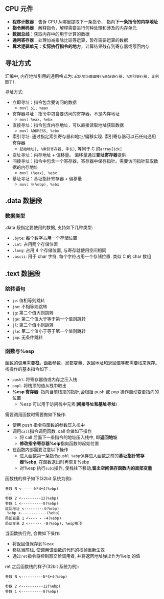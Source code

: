 ## CPU 元件

- **程序计数器**：告诉 CPU 从哪里提取下一条指令， 指向**下一条指令的内存地址**
- **指令解码器**：解释指令，解释需要进行何种处理和涉及的内存单元
- **数据总线**：获取内存中的用于计算的数据
- **通用寄存器**：处理加减乘除比较等运算，暂存需要运算的数据
- **算术逻辑单元**：**实际执行指令的地方**，计算结果残存到寄存器或写回内存

## 寻址方式

汇编中, 内存地址引用的通用格式为: `起始地址或偏移(%基址寄存器, %索引寄存器, 比例因子)`.

寻址方式:

- 立即寻址：指令包含要访问的数据
  - `movl $1, %eax`
- 寄存器寻址：指令中包含要访问的寄存器，不是内存地址
  - `movl %eax, %ebx`
- 直接寻址：指令包含内存地址，可以直接读取地址获取数据
  - `movl ADDRESS, %ebx`
- 索引寻址: 通过指定索引寄存器和地址/偏移实现. 索引寄存器可以石任何通用寄存器
  - `起始地址(, %索引寄存器, 字长)`, 等同于 C 的`array[idx]`
- 变址寻址：内存地址 + 偏移量。 偏移量通过**变址寄存器**提供
- 间接寻址：指令中包含一个寄存器，寄存器中保存指针。需要访问指针获取数据的内存地址
  - `movl (%eax), %ebx`
- 基址寻址：基址指针寄存器 + 偏移量
  - `movl 4(%ebp), %ebx`

## .data 数据段

### 数据类型

.data 段指定要使用的数据, 支持如下几种类型:

- `.byte`: 每个数字占用一个存储位置
- `.int`: 占用两个存储位置
- `.long`: 占用 4 个存储位置, 与寄存就使用空间相同
- `.ascii`: 用于 char 字符, 每个字符占用一个存储位置. 类似 C 的 char 数组

## .text 数据段

### 跳转语句

- `je`: 值相等则跳转
- `jne`: 不相等则跳转
- `jg`: 第二个值大则跳转
- `jge`: 第二个值大于等于第一个值则跳转
- `jl`: 第二个值小则跳转
- `jle`: 第二个值小于等于第一个值则跳转
- `jmp`: 无条件跳转

### 函数与%esp

函数的调用需要**栈**，函数参数、局部变量、返回地址和返回值等都需要栈来保存。
栈操作的基本指令如下：

- `pushl`: 将寄存器值或内存之压入栈
- `popl`: 将栈顶的值从栈中取出
- **%esp 寄存器**: 指向当前栈顶的指针,会根据 push 或 pop 操作自动变更指向的位置
  - %esp 可以用于访问栈中元素(**间接寻址和基址寻址**)

需要调用函数时需要做如下操作:

- 使用 push 指令将函数的参数压入栈中
- 调用`call`指令调用函数. call 会做如下操作
  - 将 call 后面下一条指令的地址压入栈中, 即**返回地址**
  - **修改指令寄存器%eip**指向函数的起始位置
- 在函数内部需要注意以下操作
  - 进入函数第一条指令`pushl %ebp`保存进入函数之前的**基址指针寄存器%ebp**, 在函数退出时再恢复%ebp
  - 对%esp 执行`sub1`操作, 使栈往下移动,**留出空间保存函数内的局部变量**

函数栈的样子如下(32bit 系统为例):

```
参数 N <------N*4+4(%ebp)
...
参数 2 <---------12(%ebp)
参数 1 <----------8(%ebp)
返回地址 <---------4(%ebp)
 %ebp <------------(%ebp)
局部变量 1 <---- - -4(%ebp)
局部变量 2 <------ -8(%ebp), %esp栈顶
```

当函数执行完, 会做如下操作:

- 将返回值保存到%eax
- 移除当前栈, 使调用该函数的代码的栈帧重新生效
- 通过`ret`指令将控制器交给调用者, 并将返回地址弹出作为%eip 的值

ret 之后函数栈的样子(32bit 系统为例):

```
参数 N <----------N*4+4(%ebp)
...
参数 2 <----------12(%ebp)
参数 1 <----------8(%ebp)
```
